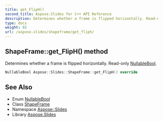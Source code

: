 ```yaml
---
title: get_FlipH()
second_title: Aspose.Slides for C++ API Reference
description: Determines whether a frame is flipped horizontally. Read-only NullableBool.
type: docs
weight: 92
url: /aspose.slides/shapeframe/get_fliph/
---
```

## ShapeFrame::get_FlipH() method


Determines whether a frame is flipped horizontally. Read-only [NullableBool](../../nullablebool/).

```cpp
NullableBool Aspose::Slides::ShapeFrame::get_FlipH() override
```

## See Also

* Enum [NullableBool](../../nullablebool/)
* Class [ShapeFrame](../)
* Namespace [Aspose::Slides](../../)
* Library [Aspose.Slides](../../../)